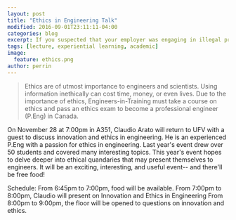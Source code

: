 ```yaml
---
layout: post
title: "Ethics in Engineering Talk"
modified: 2016-09-01T23:11:11-04:00
categories: blog
excerpt: If you suspected that your employer was engaging in illegal practices, what would you do?
tags: [lecture, experiential learning, academic]
image: 
  feature: ethics.png
author: perrin
---
```


>Ethics are of utmost importance to engineers and scientists. Using information inethically can cost time, money, or even lives. Due to the importance of ethics, Engineers-in-Training must take a course on ethics and pass an ethics exam to become a professional engineer (P.Eng) in Canada.

On November 28 at 7:00pm in A351, Claudio Arato will return to UFV with a guest to discuss innovation and ethics in engineering. He is an experienced P.Eng with a passion for ethics in engineering. Last year's event drew over 50 students and covered many interesting topics. This year's event hopes to delve deeper into ethical quandaries that may present themselves to engineers. It will be an exciting, interesting, and useful event-- and there'll be free food!

Schedule:
From 6:45pm to 7:00pm, food will be available.
From 7:00pm to 8:00pm, Claudio will present on Innovation and Ethics in Engineering
From 8:00pm to 9:00pm, the floor will be opened to questions on innovation and ethics.
